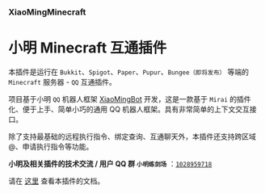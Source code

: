 ### XiaoMingMinecraft
# 小明 Minecraft 互通插件

本插件是运行在 `Bukkit`、`Spigot`、`Paper`、`Pupur`、`Bungee（即将发布）` 等端的 `Minecraft` 服务器 - `QQ` 互通插件。

项目基于小明 `QQ` 机器人框架 [XiaoMingBot](https://github.com/Chuanwise/XiaoMingBot) 开发，这是一款基于 `Mirai` 的插件化、便于上手、简单小巧的通用 QQ 机器人框架。具有非常简单的上下文交互接口。

除了支持最基础的远程执行指令、绑定查询、互通聊天外，本插件还支持跨区域 @、申请执行指令等功能。

**小明及相关插件的技术交流 / 用户 QQ 群 `小明练剑场`** ：[`1028959718`](https://jq.qq.com/?_wv=1027&k=sjBXo6xh)

请在 [这里](http://chuanwise.cn:10074/#/plugin/XiaomingMinecraft) 查看本插件的文档。